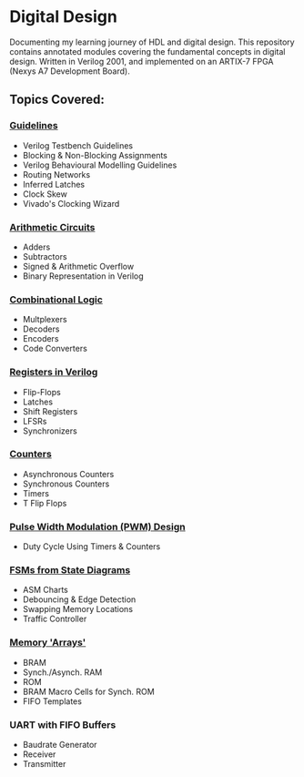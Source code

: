 # **Digital Design**
Documenting my learning journey of HDL and digital design.
This repository contains annotated modules covering the fundamental concepts in digital design. 
Written in Verilog 2001, and implemented on an ARTIX-7 FPGA (Nexys A7 Development Board).

## Topics Covered:

### [Guidelines](./Learning%20Modules)
- Verilog Testbench Guidelines
- Blocking & Non-Blocking Assignments
- Verilog Behavioural Modelling Guidelines
- Routing Networks
- Inferred Latches
- Clock Skew
- Vivado's Clocking Wizard

### [Arithmetic Circuits](./Arithmetic%20Circuits)
- Adders
- Subtractors
- Signed & Arithmetic Overflow
- Binary Representation in Verilog

### [Combinational Logic](./)
- Multplexers
- Decoders
- Encoders
- Code Converters


### [Registers in Verilog](./Registers)
- Flip-Flops
- Latches
- Shift Registers
- LFSRs
- Synchronizers

### [Counters](./Counters)
- Asynchronous Counters
- Synchronous Counters
- Timers
- T Flip Flops

### [Pulse Width Modulation (PWM) Design](./PWM)
- Duty Cycle Using Timers & Counters

### [FSMs from State Diagrams](./Finite%20State%20Machines)
- ASM Charts
- Debouncing & Edge Detection
- Swapping Memory Locations
- Traffic Controller 

### [Memory 'Arrays'](./Memory)
- BRAM
- Synch./Asynch. RAM
- ROM
- BRAM Macro Cells for Synch. ROM
- FIFO Templates


### UART with FIFO Buffers
- Baudrate Generator
- Receiver
- Transmitter
